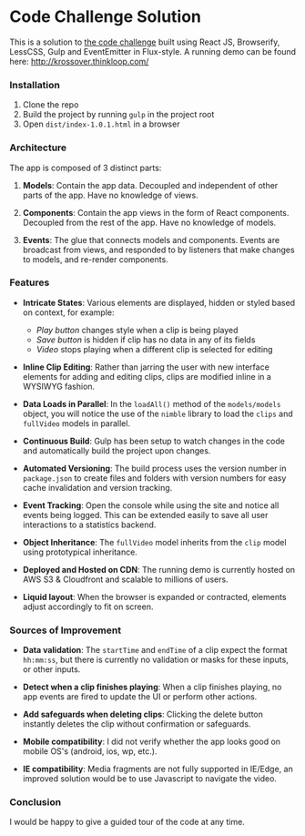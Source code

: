 # Code Challenge Solution
This is a solution to [the code challenge](coding-challenge.pdf) built using React JS, Browserify, LessCSS, Gulp and EventEmitter in Flux-style. A running demo can be found here: http://krossover.thinkloop.com/

### Installation
1. Clone the repo
2. Build the project by running `gulp` in the project root
3. Open `dist/index-1.0.1.html` in a browser

### Architecture
The app is composed of 3 distinct parts:

1. **Models**: Contain the app data. Decoupled and independent of other parts of the app. Have no knowledge of views.

2. **Components**: Contain the app views in the form of React components. Decoupled from the rest of the app. Have no knowledge of models.

3. **Events**: The glue that connects models and components. Events are broadcast from views, and responded to by listeners that make changes to models, and re-render components.

### Features
 
- **Intricate States**: Various elements are displayed, hidden or styled based on context, for example:
    - _Play button_ changes style when a clip is being played
    - _Save button_ is hidden if clip has no data in any of its fields
    - _Video_ stops playing when a different clip is selected for editing

- **Inline Clip Editing**: Rather than jarring the user with new interface elements for adding and editing clips, clips are modified inline in a WYSIWYG fashion.

- **Data Loads in Parallel**: In the `loadAll()` method of the `models/models` object, you will notice the use of the `nimble` library to load the `clips` and `fullVideo` models in parallel.

- **Continuous Build**: Gulp has been setup to watch changes in the code and automatically build the project upon changes.

- **Automated Versioning**: The build process uses the version number in `package.json` to create files and folders with version numbers for easy cache invalidation and version tracking.

- **Event Tracking**: Open the console while using the site and notice all events being logged. This can be extended easily to save all user interactions to a statistics backend.

- **Object Inheritance**: The `fullVideo` model inherits from the `clip` model using prototypical inheritance.

- **Deployed and Hosted on CDN**: The running demo is currently hosted on AWS S3 & Cloudfront and scalable to millions of users.

- **Liquid layout**: When the browser is expanded or contracted, elements adjust accordingly to fit on screen.


### Sources of Improvement
- **Data validation**: The `startTime` and `endTime` of a clip expect the format `hh:mm:ss`, but there is currently no validation or masks for these inputs, or other inputs.

- **Detect when a clip finishes playing**: When a clip finishes playing, no app events are fired to update the UI or perform other actions.

- **Add safeguards when deleting clips**: Clicking the delete button instantly deletes the clip without confirmation or safeguards.

- **Mobile compatibility**: I did not verify whether the app looks good on mobile OS's (android, ios, wp, etc.).

- **IE compatibility**: Media fragments are not fully supported in IE/Edge, an improved solution would be to use Javascript to navigate the video.

### Conclusion
I would be happy to give a guided tour of the code at any time. 